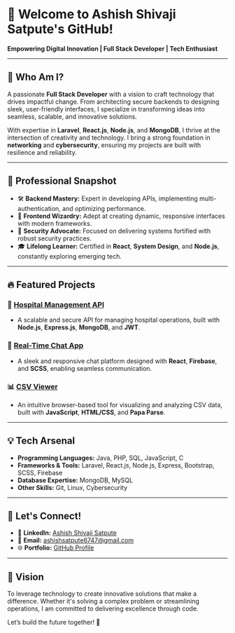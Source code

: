# 👋 Welcome to Ashish Shivaji Satpute's GitHub!  

**Empowering Digital Innovation | Full Stack Developer | Tech Enthusiast**  

---

## 🌟 Who Am I?  

A passionate **Full Stack Developer** with a vision to craft technology that drives impactful change. From architecting secure backends to designing sleek, user-friendly interfaces, I specialize in transforming ideas into seamless, scalable, and innovative solutions.  

With expertise in **Laravel**, **React.js**, **Node.js**, and **MongoDB**, I thrive at the intersection of creativity and technology. I bring a strong foundation in **networking** and **cybersecurity**, ensuring my projects are built with resilience and reliability.  

---

## 💼 Professional Snapshot  

- 🛠️ **Backend Mastery:** Expert in developing APIs, implementing multi-authentication, and optimizing performance.  
- 🎨 **Frontend Wizardry:** Adept at creating dynamic, responsive interfaces with modern frameworks.  
- 🔐 **Security Advocate:** Focused on delivering systems fortified with robust security practices.  
- 🎓 **Lifelong Learner:** Certified in **React**, **System Design**, and **Node.js**, constantly exploring emerging tech.  

---

## 🔥 Featured Projects  

### 🏥 [Hospital Management API](https://github.com/Ash6747/hospitalApi.github.io)  
- A scalable and secure API for managing hospital operations, built with **Node.js**, **Express.js**, **MongoDB**, and **JWT**.  

### 💬 [Real-Time Chat App](https://github.com/Ash6747/heyChat.io)  
- A sleek and responsive chat platform designed with **React**, **Firebase**, and **SCSS**, enabling seamless communication.  

### 📊 [CSV Viewer](https://github.com/Ash6747/csvViewer.github.io)  
- An intuitive browser-based tool for visualizing and analyzing CSV data, built with **JavaScript**, **HTML/CSS**, and **Papa Parse**.  

---

## 💡 Tech Arsenal  

- **Programming Languages:** Java, PHP, SQL, JavaScript, C  
- **Frameworks & Tools:** Laravel, React.js, Node.js, Express, Bootstrap, SCSS, Firebase  
- **Database Expertise:** MongoDB, MySQL  
- **Other Skills:** Git, Linux, Cybersecurity  

---

## 🤝 Let's Connect!  

- 🔗 **LinkedIn:** [Ashish Shivaji Satpute](https://www.linkedin.com/in/ashish-satpute-2496651bad/)  
- 📧 **Email:** [ashishsatpute6747@gmail.com](mailto:ashishsatpute6747@gmail.com)  
- 🌐 **Portfolio:** [GitHub Profile](https://github.com/Ash6747)  

---

## 🚀 Vision  

To leverage technology to create innovative solutions that make a difference. Whether it's solving a complex problem or streamlining operations, I am committed to delivering excellence through code.  

Let’s build the future together! 🌟  
